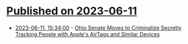 # [Published on 2023-06-11](index.md)

* [2023-06-11, 15:34:00](https://yro.slashdot.org/story/23/06/10/2345246/ohio-senate-moves-to-criminalize-secretly-tracking-people-with-apples-airtags-and-similar-devices?utm_source=rss1.0mainlinkanon&utm_medium=feed) - [Ohio Senate Moves to Criminalize Secretly Tracking People with Apple's AirTags and Similar Devices](https://yro.slashdot.org/story/23/06/10/2345246/ohio-senate-moves-to-criminalize-secretly-tracking-people-with-apples-airtags-and-similar-devices?utm_source=rss1.0mainlinkanon&utm_medium=feed)
